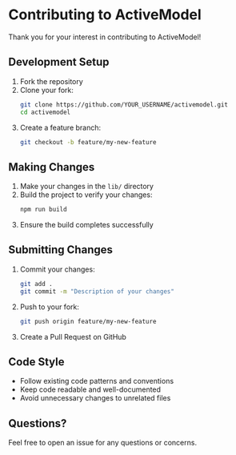 # Contributing to ActiveModel

Thank you for your interest in contributing to ActiveModel!

## Development Setup

1. Fork the repository
2. Clone your fork:
   ```bash
   git clone https://github.com/YOUR_USERNAME/activemodel.git
   cd activemodel
   ```
3. Create a feature branch:
   ```bash
   git checkout -b feature/my-new-feature
   ```

## Making Changes

1. Make your changes in the `lib/` directory
2. Build the project to verify your changes:
   ```bash
   npm run build
   ```
3. Ensure the build completes successfully

## Submitting Changes

1. Commit your changes:
   ```bash
   git add .
   git commit -m "Description of your changes"
   ```
2. Push to your fork:
   ```bash
   git push origin feature/my-new-feature
   ```
3. Create a Pull Request on GitHub

## Code Style

- Follow existing code patterns and conventions
- Keep code readable and well-documented
- Avoid unnecessary changes to unrelated files

## Questions?

Feel free to open an issue for any questions or concerns.
